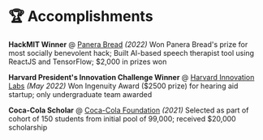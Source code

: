 # 🏆 Accomplishments
**HackMIT Winner** @ [Panera Bread]() _(2022)_
Won Panera Bread's prize for most socially benevolent hack; Built AI-based speech therapist tool using ReactJS and TensorFlow; $2,000 in prizes won

**Harvard President's Innovation Challenge Winner** @ [Harvard Innovation Labs]() _(May 2022)_
Won Ingenuity Award ($2500 prize) for hearing aid startup; only undergraduate team awarded

**Coca-Cola Scholar** @ [Coca-Cola Foundation]() _(2021)_
Selected as part of cohort of 150 students from initial pool of 99,000; received $20,000 scholarship